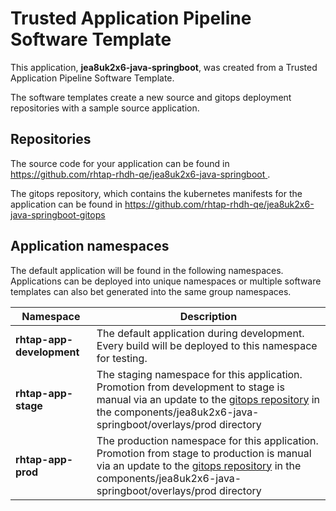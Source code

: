 # Trusted Application Pipeline Software Template

This application, **jea8uk2x6-java-springboot**, was created from a Trusted Application Pipeline Software Template.

The software templates create a new source and gitops deployment repositories with a sample source application. 

## Repositories

The source code for your application can be found in [https://github.com/rhtap-rhdh-qe/jea8uk2x6-java-springboot ](https://github.com/rhtap-rhdh-qe/jea8uk2x6-java-springboot ).
 
The gitops repository, which contains the kubernetes manifests for the application can be found in 
[https://github.com/rhtap-rhdh-qe/jea8uk2x6-java-springboot-gitops ](https://github.com/rhtap-rhdh-qe/jea8uk2x6-java-springboot-gitops ) 

## Application namespaces 

The default application will be found in the following namespaces. Applications can be deployed into unique namespaces or multiple software templates can also bet generated into the same group namespaces.  

|  Namespace   |  Description   |  
| -------- | -------- |   
| **rhtap-app-development** | The default application during development. Every build will be deployed to this namespace for testing. | 
| **rhtap-app-stage** | The staging namespace for this application. Promotion from development to stage is manual via an update to the [gitops repository](https://github.com/rhtap-rhdh-qe/jea8uk2x6-java-springboot-gitops ) in the components/jea8uk2x6-java-springboot/overlays/prod directory |  
| **rhtap-app-prod** | The production namespace for this application. Promotion from stage to production is manual via an update to the [gitops repository](https://github.com/rhtap-rhdh-qe/jea8uk2x6-java-springboot-gitops ) in the components/jea8uk2x6-java-springboot/overlays/prod directory | 